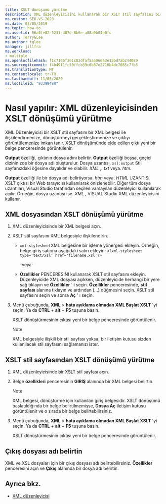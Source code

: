 ```yaml
---
title: XSLT dönüşümü yürütme
description: XML düzenleyicisini kullanarak bir XSLT stil sayfasını bir XML belgesiyle ilişkilendirme, XSLT dönüştürmesi gerçekleştirme ve çıktıyı görüntüleme hakkında bilgi edinin.
ms.custom: SEO-VS-2020
ms.date: 03/05/2019
ms.topic: how-to
ms.assetid: 56a0fe82-5231-487d-8b6e-a08a9b04e0fc
author: TerryGLee
ms.author: tglee
manager: jillfra
ms.workload:
- multiple
ms.openlocfilehash: f1c7165f301c82dfaf5aa066a3e15bd7ab244089
ms.sourcegitcommit: f4b49f1fc50ffcb39c6b87e2716b4dc7085c7fb5
ms.translationtype: MT
ms.contentlocale: tr-TR
ms.lasthandoff: 11/05/2020
ms.locfileid: "93399488"
---
```

# <a name="how-to-execute-an-xslt-transformation-from-the-xml-editor"></a>Nasıl yapılır: XML düzenleyicisinden XSLT dönüşümü yürütme

XML Düzenleyicisi bir XSLT stil sayfasını bir XML belgesi ile ilişkilendirmenize, dönüştürmeyi gerçekleştirmenize ve çıktıyı görüntülemenize imkan tanır. XSLT dönüşümünde elde edilen çıktı yeni bir belge penceresinde görüntülenir.

**Output** özelliği, çıktının dosya adını belirtir. **Output** özelliği boşsa, geçici dizininizde bir dosya adı oluşturulur. Dosya uzantısı, `xsl:output` Stil sayfanızdaki öğesine dayalıdır ve olabilir. *XML* ,. *txt* veya. *htm*.

**Output** özelliği ile bir dosya adı belirtiyorsa. *htm* veya. *HTML* UZANTıSı, XSLT çıktısı bir Web tarayıcısı kullanılarak önizlenebilir. Diğer tüm dosya uzantıları, Visual Studio tarafından seçilen varsayılan düzenleyici kullanılarak açılır. Örneğin, dosya uzantısı ise. *XML* , VISUAL Studio XML düzenleyicisini kullanır.

## <a name="execute-an-xslt-transformation-from-an-xml-file"></a>XML dosyasından XSLT dönüşümü yürütme

1. XML düzenleyicisinde bir XML belgesi açın.

2. XSLT stil sayfasını XML belgesiyle ilişkilendirin.

    - `xml-stylesheet`XML belgesine bir işleme yönergesi ekleyin. Örneğin, belge giriş satırına aşağıdaki satırı ekleyin: `<?xml-stylesheet type='text/xsl' href='filename.xsl'?>`

       -veya-

    - **Özellikler** PENCERESINI kullanarak XSLT stil sayfasını ekleyin. Düzenleyicide XML dosyası açıkken, düzenleyicide herhangi bir yere sağ tıklayın ve **Özellikler** ' i seçin. **Özellikler** penceresinde, **stil sayfası** alanına tıklayın ve ardından (...) düğmesini seçin. XSLT stil sayfasını seçin ve sonra **Aç** ' ı seçin.

3. Menü çubuğunda, **XML**  >  **hata ayıklama olmadan XML Başlat XSLT** 'yi seçin. Ya da **CTRL** + **alt** + **F5** tuşuna basın.

   XSLT dönüştürmesinin çıktısı yeni bir belge penceresinde görüntülenir.

   > [!NOTE]
   > XML belgesiyle ilişkili bir stil sayfası yoksa, bir iletişim kutusu sizden kullanılacak stil sayfasını sağlamanızı ister.

## <a name="execute-an-xslt-transformation-from-an-xslt-style-sheet"></a>XSLT stil sayfasından XSLT dönüşümü yürütme

1. XML düzenleyicisinde bir XSLT stil sayfası açın.

2. Belge **özellikleri** penceresinin **GIRIŞ** alanında bir XML belgesi belirtin.

   > [!NOTE]
   > XML belgesi, dönüştürme için kullanılan giriş belgesidir. XSLT dönüşümü başlatıldığında bir belge belirtilmemişse, **Dosya Aç** iletişim kutusu görüntülenir ve o sırada bir belge belirtebilirsiniz.

3. Menü çubuğunda, **XML**  >  **hata ayıklama olmadan XML Başlat XSLT** 'yi seçin. Ya da **CTRL** + **alt** + **F5** tuşuna basın.

   XSLT dönüştürmesinin çıktısı yeni bir belge penceresinde görüntülenir.

## <a name="specify-an-output-file-name"></a>Çıkış dosyası adı belirtin

XML ve XSL dosyaları için bir çıkış dosyası adı belirtebilirsiniz. **Özellikler** penceresini açın ve **Çıkış** alanında bir dosya adı belirtin.

## <a name="see-also"></a>Ayrıca bkz.

- [XML düzenleyicisi](../xml-tools/xml-editor.md)
